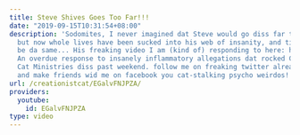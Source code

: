 ```yaml
---
title: Steve Shives Goes Too Far!!!
date: "2019-09-15T10:31:54+08:00"
description: 'Sodomites, I never imagined dat Steve would go diss far to get my attention,
  but now whole lives have been sucked into his web of insanity, and tings will never
  be da same... His freaking video I am (kind of) responding to here: http://www.youtube.com/watch?v=gzqV6BW0wIk
  An overdue response to insanely inflammatory allegations dat rocked Creationist
  Cat Ministries diss past weekend. follow me on freaking twitter already: http://twitter.com/#!/creationistcat
  and make friends wid me on facebook you cat-stalking psycho weirdos!!! https://www.facebook.com/creationist.cat'
url: /creationistcat/EGalvFNJPZA/
providers:
  youtube:
    id: EGalvFNJPZA
type: video
---
```

